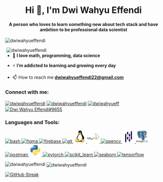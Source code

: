 <h1 align="center">Hi 👋, I'm Dwi Wahyu Effendi</h1>
<h4 align="center">A person who loves to learn something new about tech stack and have ambition to be professional data scientist</h4>

<p align="left"> <img src="https://komarev.com/ghpvc/?username=dwiwahyueffendi&label=Profile%20views&color=0e75b6&style=flat" alt="dwiwahyueffendi" /> </p>
<img align="right" width="500" src="https://camo.githubusercontent.com/cae12fddd9d6982901d82580bdf321d81fb299141098ca1c2d4891870827bf17/68747470733a2f2f6d69726f2e6d656469756d2e636f6d2f6d61782f313336302f302a37513379765349765f7430696f4a2d5a2e676966" alt="dwiwahyueffendi" />

- 🌱 **I love math, programming, data science**

- :zap: **I’m addicted to learning and growing every day**

- 📫 How to reach me **dwiwahyueffendi22@gmail.com**

<h3 align="left">Connect with me:</h3>
<p align="left">
<a href="https://linkedin.com/in/dwiwahyueffendi" target="blank"><img align="center" src="https://raw.githubusercontent.com/rahuldkjain/github-profile-readme-generator/master/src/images/icons/Social/linked-in-alt.svg" alt="dwiwahyueffendi" height="30" width="40" /></a>
<a href="https://kaggle.com/dwiwahyueffendi" target="blank"><img align="center" src="https://raw.githubusercontent.com/rahuldkjain/github-profile-readme-generator/master/src/images/icons/Social/kaggle.svg" alt="dwiwahyueffendi" height="30" width="40" /></a>
<a href="https://instagram.com/dwiwahyueff" target="blank"><img align="center" src="https://raw.githubusercontent.com/rahuldkjain/github-profile-readme-generator/master/src/images/icons/Social/instagram.svg" alt="dwiwahyueff" height="30" width="40" /></a>
<a href="https://discord.gg/Dwi Wahyu Effendi#9655" target="blank"><img align="center" src="https://raw.githubusercontent.com/rahuldkjain/github-profile-readme-generator/master/src/images/icons/Social/discord.svg" alt="Dwi Wahyu Effendi#9655" height="30" width="40" /></a>
</p>

<h3 align="left">Languages and Tools:</h3>
<p align="left"> <a href="https://www.gnu.org/software/bash/" target="_blank" rel="noreferrer"> <img src="https://www.vectorlogo.zone/logos/gnu_bash/gnu_bash-icon.svg" alt="bash" width="40" height="40"/> </a> <a href="https://www.figma.com/" target="_blank" rel="noreferrer"> <img src="https://www.vectorlogo.zone/logos/figma/figma-icon.svg" alt="figma" width="40" height="40"/> </a> <a href="https://firebase.google.com/" target="_blank" rel="noreferrer"> <img src="https://www.vectorlogo.zone/logos/firebase/firebase-icon.svg" alt="firebase" width="40" height="40"/> </a> <a href="https://git-scm.com/" target="_blank" rel="noreferrer"> <img src="https://www.vectorlogo.zone/logos/git-scm/git-scm-icon.svg" alt="git" width="40" height="40"/> </a> <a href="https://www.linux.org/" target="_blank" rel="noreferrer"> <img src="https://raw.githubusercontent.com/devicons/devicon/master/icons/linux/linux-original.svg" alt="linux" width="40" height="40"/> </a> <a href="https://www.mysql.com/" target="_blank" rel="noreferrer"> <img src="https://raw.githubusercontent.com/devicons/devicon/master/icons/mysql/mysql-original-wordmark.svg" alt="mysql" width="40" height="40"/> </a> <a href="https://opencv.org/" target="_blank" rel="noreferrer"> <img src="https://www.vectorlogo.zone/logos/opencv/opencv-icon.svg" alt="opencv" width="40" height="40"/> </a> <a href="https://pandas.pydata.org/" target="_blank" rel="noreferrer"> <img src="https://raw.githubusercontent.com/devicons/devicon/2ae2a900d2f041da66e950e4d48052658d850630/icons/pandas/pandas-original.svg" alt="pandas" width="40" height="40"/> </a> <a href="https://www.postgresql.org" target="_blank" rel="noreferrer"> <img src="https://raw.githubusercontent.com/devicons/devicon/master/icons/postgresql/postgresql-original-wordmark.svg" alt="postgresql" width="40" height="40"/> </a> <a href="https://postman.com" target="_blank" rel="noreferrer"> <img src="https://www.vectorlogo.zone/logos/getpostman/getpostman-icon.svg" alt="postman" width="40" height="40"/> </a> <a href="https://www.python.org" target="_blank" rel="noreferrer"> <img src="https://raw.githubusercontent.com/devicons/devicon/master/icons/python/python-original.svg" alt="python" width="40" height="40"/> </a> <a href="https://pytorch.org/" target="_blank" rel="noreferrer"> <img src="https://www.vectorlogo.zone/logos/pytorch/pytorch-icon.svg" alt="pytorch" width="40" height="40"/> </a> <a href="https://scikit-learn.org/" target="_blank" rel="noreferrer"> <img src="https://upload.wikimedia.org/wikipedia/commons/0/05/Scikit_learn_logo_small.svg" alt="scikit_learn" width="40" height="40"/> </a> <a href="https://seaborn.pydata.org/" target="_blank" rel="noreferrer"> <img src="https://seaborn.pydata.org/_images/logo-mark-lightbg.svg" alt="seaborn" width="40" height="40"/> </a> <a href="https://www.tensorflow.org" target="_blank" rel="noreferrer"> <img src="https://www.vectorlogo.zone/logos/tensorflow/tensorflow-icon.svg" alt="tensorflow" width="40" height="40"/> </a> </p>

<p><img align="left" src="https://github-readme-stats.vercel.app/api/top-langs?username=dwiwahyueffendi&show_icons=true&locale=en&layout=compact" alt="dwiwahyueffendi" /></p>


<p>&nbsp;<img align="center" src="https://github-readme-stats.vercel.app/api?username=dwiwahyueffendi&show_icons=true&locale=en" alt="dwiwahyueffendi" /></p>

<!--
 <p><img align="center" src="https://github-readme-streak-stats.herokuapp.com/?user=dwiwahyueffendi&" alt="dwiwahyueffendi" /></p>
 <a href="https://git.io/streak-stats"><img src="https://streak-stats.demolab.com?user=dwiwahyueffendi"/></a>
-->

 [![GitHub Streak](https://streak-stats.demolab.com?user=dwiwahyueffendi&border_radius=4.6&date_format=j%20M%5B%20Y%5D)](https://git.io/streak-stats)

<h1>
 <! -- 
 Link Streak Readme : https://github.com/DenverCoder1/github-readme-streak-stats/edit/main/README.md
 Link Generate Readme : //https://rahuldkjain.github.io/gh-profile-readme-generator/ 
 -->
</h1>
